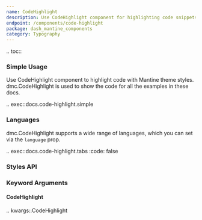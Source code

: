 ```yaml
---
name: CodeHighlight
description: Use CodeHighlight component for highlighting code snippets with syntax highlighting for different languages like python, cpp, javascript, etc.
endpoint: /components/code-highlight
package: dash_mantine_components
category: Typography
---
```


.. toc::

### Simple Usage

Use CodeHighlight component to highlight code with Mantine theme styles. dmc.CodeHighlight is used to show the code for all the
examples in these docs.

.. exec::docs.code-highlight.simple

### Languages

dmc.CodeHighlight supports a wide range of languages, which you can set via the `language` prop.

.. exec::docs.code-highlight.tabs
    :code: false

### Styles API

### Keyword Arguments

#### CodeHighlight

.. kwargs::CodeHighlight
